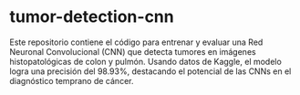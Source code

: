 # tumor-detection-cnn
Este repositorio contiene el código para entrenar y evaluar una Red Neuronal Convolucional (CNN) que detecta tumores en imágenes histopatológicas de colon y pulmón. Usando datos de Kaggle, el modelo logra una precisión del 98.93%, destacando el potencial de las CNNs en el diagnóstico temprano de cáncer.
